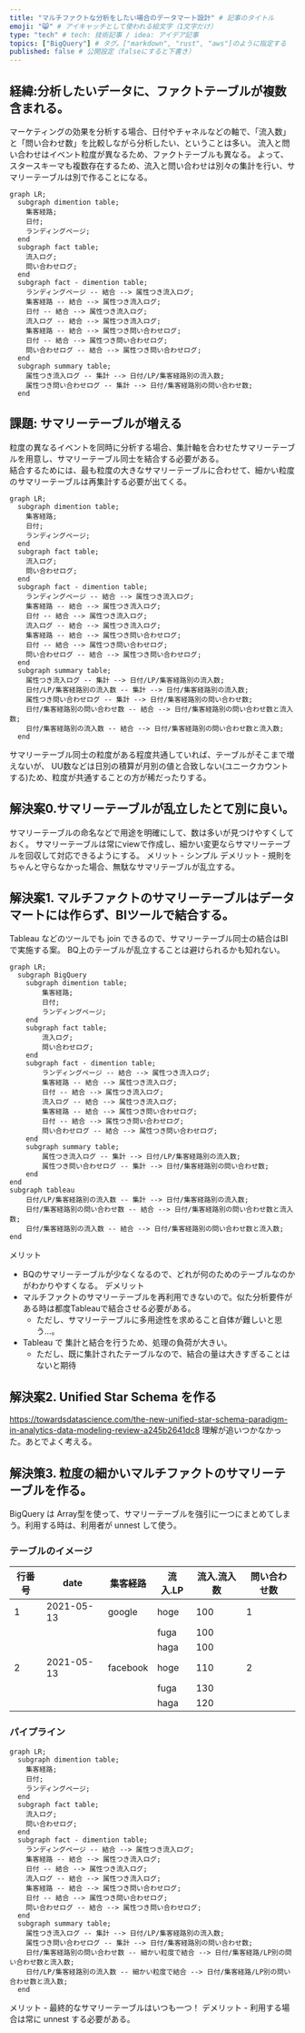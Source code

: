```yaml
---
title: "マルチファクトな分析をしたい場合のデータマート設計" # 記事のタイトル
emoji: "😸" # アイキャッチとして使われる絵文字（1文字だけ）
type: "tech" # tech: 技術記事 / idea: アイデア記事
topics: ["BigQuery"] # タグ。["markdown", "rust", "aws"]のように指定する
published: false # 公開設定（falseにすると下書き）
---
```

## 経緯:分析したいデータに、ファクトテーブルが複数含まれる。
マーケティングの効果を分析する場合、日付やチャネルなどの軸で、「流入数」と「問い合わせ数」を比較しながら分析したい、ということは多い。
流入と問い合わせはイベント粒度が異なるため、ファクトテーブルも異なる。
よって、スタースキーマも複数存在するため、流入と問い合わせは別々の集計を行い、サマリーテーブルは別で作ることになる。
```mermaid
graph LR;
  subgraph dimention table;
    集客経路;
    日付;
    ランディングページ;
  end
  subgraph fact table;
    流入ログ;
    問い合わせログ;
  end
  subgraph fact - dimention table;
    ランディングページ -- 結合 --> 属性つき流入ログ;
    集客経路 -- 結合 --> 属性つき流入ログ;
    日付 -- 結合 --> 属性つき流入ログ;
    流入ログ -- 結合 --> 属性つき流入ログ;
    集客経路 -- 結合 --> 属性つき問い合わせログ;
    日付 -- 結合 --> 属性つき問い合わせログ;
    問い合わせログ -- 結合 --> 属性つき問い合わせログ;
  end
  subgraph summary table;
    属性つき流入ログ -- 集計 --> 日付/LP/集客経路別の流入数;
    属性つき問い合わせログ -- 集計 --> 日付/集客経路別の問い合わせ数;
  end
```
## 課題: サマリーテーブルが増える
粒度の異なるイベントを同時に分析する場合、集計軸を合わせたサマリーテーブルを用意し、サマリーテーブル同士を結合する必要がある。  
結合するためには、最も粒度の大きなサマリーテーブルに合わせて、細かい粒度のサマリーテーブルは再集計する必要が出てくる。
```mermaid
graph LR;
  subgraph dimention table;
    集客経路;
    日付;
    ランディングページ;
  end
  subgraph fact table;
    流入ログ;
    問い合わせログ;
  end
  subgraph fact - dimention table;
    ランディングページ -- 結合 --> 属性つき流入ログ;
    集客経路 -- 結合 --> 属性つき流入ログ;
    日付 -- 結合 --> 属性つき流入ログ;
    流入ログ -- 結合 --> 属性つき流入ログ;
    集客経路 -- 結合 --> 属性つき問い合わせログ;
    日付 -- 結合 --> 属性つき問い合わせログ;
    問い合わせログ -- 結合 --> 属性つき問い合わせログ;
  end
  subgraph summary table;
    属性つき流入ログ -- 集計 --> 日付/LP/集客経路別の流入数;
    日付/LP/集客経路別の流入数 -- 集計 --> 日付/集客経路別の流入数;
    属性つき問い合わせログ -- 集計 --> 日付/集客経路別の問い合わせ数;
    日付/集客経路別の問い合わせ数 -- 結合 --> 日付/集客経路別の問い合わせ数と流入数;
    日付/集客経路別の流入数 -- 結合 --> 日付/集客経路別の問い合わせ数と流入数;
  end
```
サマリーテーブル同士の粒度がある程度共通していれば、テーブルがそこまで増えないが、
UU数などは日別の積算が月別の値と合致しない(ユニークカウントする)ため、粒度が共通することの方が稀だったりする。
## 解決案0.サマリーテーブルが乱立したとて別に良い。
サマリーテーブルの命名などで用途を明確にして、数は多いが見つけやすくしておく。
サマリーテーブルは常にviewで作成し、細かい変更ならサマリーテーブルを回収して対応できるようにする。
メリット
    - シンプル
デメリット
    - 規則をちゃんと守らなかった場合、無駄なサマリテーブルが乱立する。
## 解決案1. マルチファクトのサマリーテーブルはデータマートには作らず、BIツールで結合する。
Tableau などのツールでも join できるので、サマリーテーブル同士の結合はBIで実施する案。
BQ上のテーブルが乱立することは避けられるかも知れない。
```mermaid
graph LR;
  subgraph BigQuery
    subgraph dimention table;
        集客経路;
        日付;
        ランディングページ;
    end
    subgraph fact table;
        流入ログ;
        問い合わせログ;
    end
    subgraph fact - dimention table;
        ランディングページ -- 結合 --> 属性つき流入ログ;
        集客経路 -- 結合 --> 属性つき流入ログ;
        日付 -- 結合 --> 属性つき流入ログ;
        流入ログ -- 結合 --> 属性つき流入ログ;
        集客経路 -- 結合 --> 属性つき問い合わせログ;
        日付 -- 結合 --> 属性つき問い合わせログ;
        問い合わせログ -- 結合 --> 属性つき問い合わせログ;
    end
    subgraph summary table;
        属性つき流入ログ -- 集計 --> 日付/LP/集客経路別の流入数;
        属性つき問い合わせログ -- 集計 --> 日付/集客経路別の問い合わせ数;
    end
end
subgraph tableau
    日付/LP/集客経路別の流入数 -- 集計 --> 日付/集客経路別の流入数;
    日付/集客経路別の問い合わせ数 -- 結合 --> 日付/集客経路別の問い合わせ数と流入数;
    日付/集客経路別の流入数 -- 結合 --> 日付/集客経路別の問い合わせ数と流入数;
end
```
メリット
- BQのサマリーテーブルが少なくなるので、どれが何のためのテーブルなのかがわかりやすくなる。
デメリット
- マルチファクトのサマリーテーブルを再利用できないので。似た分析要件がある時は都度Tableauで結合させる必要がある。
    - ただし、サマリーテーブルに多用途性を求めること自体が難しいと思う…。
- Tableau で 集計と結合を行うため、処理の負荷が大きい。
    - ただし、既に集計されたテーブルなので、結合の量は大きすぎることはないと期待
## 解決案2. Unified Star Schema を作る
https://towardsdatascience.com/the-new-unified-star-schema-paradigm-in-analytics-data-modeling-review-a245b2641dc8
理解が追いつかなかった。あとでよく考える。
## 解決策3. 粒度の細かいマルチファクトのサマリーテーブルを作る。
BigQuery は Array型を使って、サマリーテーブルを強引に一つにまとめてしまう。利用する時は、利用者が unnest して使う。
### テーブルのイメージ
|行番号|date|集客経路|流入.LP|流入.流入数|問い合わせ数|
|-|-|-|-|-|-|
|1|2021-05-13|google|hoge|100|1|
||||fuga|100||
||||haga|100||
|2|2021-05-13|facebook|hoge|110|2|
||||fuga|130||
||||haga|120||
### パイプライン
```mermaid
graph LR;
  subgraph dimention table;
    集客経路;
    日付;
    ランディングページ;
  end
  subgraph fact table;
    流入ログ;
    問い合わせログ;
  end
  subgraph fact - dimention table;
    ランディングページ -- 結合 --> 属性つき流入ログ;
    集客経路 -- 結合 --> 属性つき流入ログ;
    日付 -- 結合 --> 属性つき流入ログ;
    流入ログ -- 結合 --> 属性つき流入ログ;
    集客経路 -- 結合 --> 属性つき問い合わせログ;
    日付 -- 結合 --> 属性つき問い合わせログ;
    問い合わせログ -- 結合 --> 属性つき問い合わせログ;
  end
  subgraph summary table;
    属性つき流入ログ -- 集計 --> 日付/LP/集客経路別の流入数;
    属性つき問い合わせログ -- 集計 --> 日付/集客経路別の問い合わせ数;
    日付/集客経路別の問い合わせ数 -- 細かい粒度で結合 --> 日付/集客経路/LP別の問い合わせ数と流入数;
    日付/LP/集客経路別の流入数 -- 細かい粒度で結合 --> 日付/集客経路/LP別の問い合わせ数と流入数;
  end
```
メリット
    - 最終的なサマリーテーブルはいつも一つ！
デメリット
    - 利用する場合は常に unnest する必要がある。